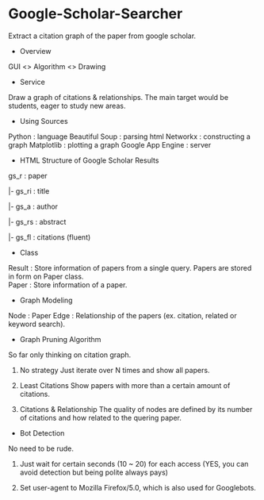 Google-Scholar-Searcher
=======================

Extract a citation graph of the paper from google scholar. 

- Overview

GUI <> Algorithm <> Drawing



- Service

Draw a graph of citations & relationships. The main target would be students, eager to study new areas.



- Using Sources

Python		  : language
Beautiful Soup	  : parsing html
Networkx  	  : constructing a graph
Matplotlib	  : plotting a graph
Google App Engine : server



- HTML Structure of Google Scholar Results

gs_r   		 : paper

 |-	gs_ri	 : title

 |-	gs_a	 : author

 |-	gs_rs	 : abstract

 |-	gs_fl	 : citations (fluent) 



- Class

Result		: Store information of papers from a single query. Papers are stored in form on Paper class.   
Paper		: Store information of a paper.



- Graph Modeling

Node		: Paper
Edge		: Relationship of the papers (ex. citation, related or keyword search).



- Graph Pruning Algorithm

So far only thinking on citation graph.

1. No strategy
   Just iterate over N times and show all papers.

2. Least Citations
   Show papers with more than a certain amount of citations.

3. Citations & Relationship
   The quality of nodes are defined by its number of citations and how related to the quering paper.



- Bot Detection

No need to be rude. 

1. Just wait for certain seconds (10 ~ 20) for each access (YES, you can avoid detection but being polite always pays)

2. Set user-agent to Mozilla Firefox/5.0, which is also used for Googlebots.






